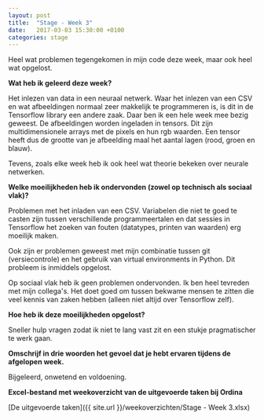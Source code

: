 ```yaml
---
layout: post
title:  "Stage - Week 3"
date:   2017-03-03 15:30:00 +0100
categories: stage
---
```


Heel wat problemen tegengekomen in mijn code deze week, maar ook heel wat opgelost.


**Wat heb ik geleerd deze week?**

Het inlezen van data in een neuraal netwerk. Waar het inlezen van een CSV en wat afbeeldingen normaal zeer makkelijk te programmeren is, is dit in de Tensorflow library een andere zaak. Daar ben ik een hele week mee bezig geweest. De afbeeldingen worden ingeladen in tensors. Dit zijn multidimensionele arrays met de pixels en hun rgb waarden. Een tensor heeft dus de grootte van je afbeelding maal het aantal lagen (rood, groen en blauw).

Tevens, zoals elke week heb ik ook heel wat theorie bekeken over neurale netwerken.

**Welke moeilijkheden heb ik ondervonden (zowel op technisch als sociaal vlak)?**

Problemen met het inladen van een CSV. Variabelen die niet te goed te casten zijn tussen verschillende programmeertalen en dat sessies in Tensorflow het zoeken van fouten (datatypes, printen van waarden) erg moeilijk maken.

Ook zijn er problemen geweest met mijn combinatie tussen git (versiecontrole) en het gebruik van virtual environments in Python. Dit probleem is inmiddels opgelost.

Op sociaal vlak heb ik geen problemen ondervonden. Ik ben heel tevreden met mijn collega's. Het doet goed om tussen bekwame mensen te zitten die veel kennis van zaken hebben (alleen niet altijd over Tensorflow zelf).

**Hoe heb ik deze moeilijkheden opgelost?**

Sneller hulp vragen zodat ik niet te lang vast zit en een stukje pragmatischer te werk gaan. 

**Omschrijf in drie woorden het gevoel dat je hebt ervaren tijdens de afgelopen week.**

Bijgeleerd, onwetend en voldoening.

**Excel-bestand met weekoverzicht van de uitgevoerde taken bij Ordina**

[De uitgevoerde taken]({{ site.url }}/weekoverzichten/Stage - Week 3.xlsx)
